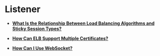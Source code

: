 # Listener<a name="EN-US_TOPIC_0210351157"></a>

-   **[What Is the Relationship Between Load Balancing Algorithms and Sticky Session Types?](what-is-the-relationship-between-load-balancing-algorithms-and-sticky-session-types.md)**  

-   **[How Can ELB Support Multiple Certificates?](how-can-elb-support-multiple-certificates.md)**  

-   **[How Can I Use WebSocket?](how-can-i-use-websocket.md)**  


